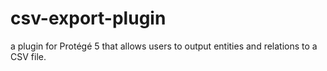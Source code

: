 # csv-export-plugin

a plugin for Protégé 5 that allows users to output entities and relations to a CSV file.

